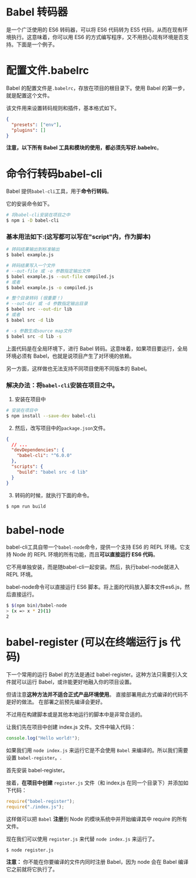 # Babel 转码器

是一个广泛使用的 ES6 转码器，可以将 ES6 代码转为 ES5 代码，从而在现有环境执行。这意味着，你可以用 ES6 的方式编写程序，又不用担心现有环境是否支持。下面是一个例子。

# 配置文件.babelrc

Babel 的配置文件是`.babelrc`，存放在项目的根目录下。使用 Babel 的第一步，就是配置这个文件。

该文件用来设置转码规则和插件，基本格式如下。

```json
{
  "presets": ["env"],
  "plugins": []
}
```

**注意，以下所有 Babel 工具和模块的使用，都必须先写好.babelrc**。

# 命令行转码babel-cli

Babel 提供`babel-cli`工具，用于**命令行转码**。

它的安装命令如下。

```bash
# 将babel-cli安装在项目之中
$ npm i -D babel-cli
```

### 基本用法如下:(这写都可以写在"script"内，作为脚本)
```bash
# 转码结果输出到标准输出
$ babel example.js

# 转码结果写入一个文件
# --out-file 或 -o 参数指定输出文件
$ babel example.js --out-file compiled.js
# 或者
$ babel example.js -o compiled.js

# 整个目录转码 (很重要！)
# --out-dir 或 -d 参数指定输出目录
$ babel src --out-dir lib
# 或者
$ babel src -d lib

# -s 参数生成source map文件
$ babel src -d lib -s
```

上面代码是在全局环境下，进行 Babel 转码。这意味着，如果项目要运行，全局环境必须有 Babel，也就是说项目产生了对环境的依赖。

另一方面，这样做也无法支持不同项目使用不同版本的 Babel。

### 解决办法：将`babel-cli`安装在项目之中。

1. 安装在项目中
```bash
# 安装在项目中
$ npm install --save-dev babel-cli
```

2. 然后，改写项目中的`package.json`文件。

```json
{
  // ...
  "devDependencies": {
    "babel-cli": "^6.0.0"
  },
  "scripts": {
    "build": "babel src -d lib"
  }
}
```

3. 转码的时候，就执行下面的命令。

```bash
$ npm run build
```

# babel-node


babel-cli工具自带一个`babel-node`命令，提供一个支持 ES6 的 REPL 环境。它支持 Node 的 REPL 环境的所有功能，而且**可以直接运行 ES6 代码**。

它不用单独安装，而是随babel-cli一起安装。然后，执行babel-node就进入 REPL 环境。

babel-node命令可以直接运行 ES6 脚本。将上面的代码放入脚本文件es6.js，然后直接运行。

```bash
$ $(npm bin)/babel-node
> (x => x * 2)(1)
2
```

# babel-register (可以在终端运行 js 代码)

下一个常用的运行 Babel 的方法是通过 babel-register。这种方法只需要引入文件就可以运行 Babel，或许能更好地融入你的项目设置。

但请注意**这种方法并不适合正式产品环境使用**。 直接部署用此方式编译的代码不是好的做法。 在部署之前预先编译会更好。 

不过用在构建脚本或是其他本地运行的脚本中是非常合适的。

让我们先在项目中创建 index.js 文件。文件中输入代码：

```js
console.log("Hello world!");
```

如果我们用 `node index.js` 来运行它是不会使用 `Babel` 来编译的。所以我们需要设置 `babel-register`。.

首先安装 babel-register。

接着，**在项目中创建** `register.js` 文件（和 index.js 在同一个目录下）并添加如下代码：
```js
require("babel-register");
require("./index.js");
```

这样做可以把 `Babel` **注册**到 Node 的模块系统中并开始编译其中 require 的所有文件。

现在我们可以使用 `register.js` 来代替 `node index.js` 来运行了。

```bash
$ node register.js
```

**注意：** 你不能在你要编译的文件内同时注册 Babel，因为 node 会在 Babel 编译它之前就将它执行了。





